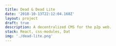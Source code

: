 ```yaml
---
title: Dead & Dead Lite
date: '2018-10-13T22:12:04.168Z'
layout: project
draft: true
description: A decentralized CMS for the p2p web.
stack: React, css-modules, Dat
img: './dead-lite.png'
---
```

